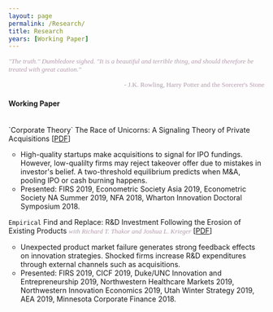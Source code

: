 ```yaml
---
layout: page
permalink: /Research/
title: Research
years: [Working Paper]
---
```

<font color="#B39BAC" size="2" face="verdana"><i>"The truth." Dumbledore sighed. "It is a beautiful and terrible thing, and should therefore be treated with great caution."</i></font>
<div align="right">
<font color="#B39BAC" size="2" face="verdana">
  - J.K. Rowling, Harry Potter and the Sorcerer's Stone
</font>
</div>
<h4 class="year">Working Paper</h4>
<br/>
`Corporate Theory`  ​The Race of Unicorns: A Signaling Theory of Private Acquisitions [<a href="https://papers.ssrn.com/sol3/papers.cfm?abstract_id=3195626" target="_blank">PDF</a>]
<ul>
<li style="list-style-type:circle;font-size:14px">High-quality startups make acquisitions to signal for IPO fundings. However, low-qualilty firms may reject takeover offer due to mistakes in investor's belief. A two-threshold equilibrium predicts when M&A, pooling IPO or cash burning happens.</li>
<li style="list-style-type:circle;font-size:14px">Presented: FIRS 2019, Econometric Society Asia 2019, Econometric Society NA Summer 2019, NFA 2018, Wharton Innovation Doctoral Symposium 2018.</li>
</ul>

`Empirical`  ​Find and Replace: R&D Investment Following the Erosion of Existing Products <font color="#B39BAC" size="2" face="verdana"><i>with Richard T. Thakor and Joshua L. Krieger</i></font> [<a href="https://papers.ssrn.com/sol3/papers.cfm?abstract_id=3240344" target="_blank">PDF</a>]
<ul>
<li style="list-style-type:circle;font-size:14px">Unexpected product market failure generates strong feedback effects on innovation strategies. Shocked firms increase R&D expenditures through external channels such as acquisitions.</li>
<li style="list-style-type:circle;font-size:14px">Presented: FIRS 2019, CICF 2019, Duke/UNC Innovation and Entrepreneurship 2019, Northwestern Healthcare Markets 2019, Northwestern Innovation Economics 2019, Utah Winter Strategy 2019, AEA 2019, Minnesota Corporate Finance 2018.</li>
</ul>